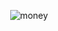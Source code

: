 <div align=center>

![money]([https://gitee.com/skykeyjoker/PicCloud/raw/master/img/dino.gif](https://media.tenor.com/x4kWAZADh_0AAAAC/when-the-money.gif))
  
</div>
